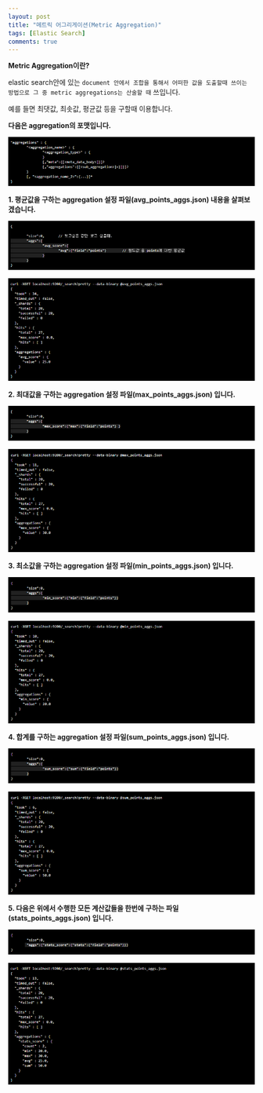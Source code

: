 ```yaml
---
layout: post
title: "메트릭 어그리게이션(Metric Aggregation)"
tags: [Elastic Search]
comments: true
---
```


**Metric Aggregation이란?**


elastic search안에 있는 `document 안에서 조합을 통해서 어떠한 값을 도출할때 쓰이는 방법으로 그 중 metric aggregations는 산술할 때` 쓰입니다.

예를 들면 최댓값, 최솟값, 평균값 등을 구할때 이용합니다. 


**다음은 aggregation의 포맷입니다.**

![frozen Lake WorldS](../images/ELK_posts_image01.png)



**1. 평균값을 구하는 aggregation 설정 파일(avg_points_aggs.json) 내용을 살펴보겠습니다.**


![frozen Lake WorldS](../images/ELK_posts_image02.png)


![frozen Lake WorldS](../images/ELK_posts_image03.png)


**2. 최대값을 구하는 aggregation 설정 파일(max_points_aggs.json) 입니다.**


![frozen Lake WorldS](../images/ELK_posts_image04.png)


![frozen Lake WorldS](../images/ELK_posts_image05.png)



**3. 최소값을 구하는 aggregation 설정 파일(min_points_aggs.json) 입니다.**


![frozen Lake WorldS](../images/ELK_posts_image06.png)


![frozen Lake WorldS](../images/ELK_posts_image07.png)


**4. 합계를 구하는 aggregation 설정 파일(sum_points_aggs.json) 입니다.**


![frozen Lake WorldS](../images/ELK_posts_image08.png)


![frozen Lake WorldS](../images/ELK_posts_image09.png)



**5. 다음은 위에서 수행한 모든 계산값들을 한번에 구하는 파일(stats_points_aggs.json) 입니다.**


![frozen Lake WorldS](../images/ELK_posts_image10.png)


![frozen Lake WorldS](../images/ELK_posts_image11.png)

